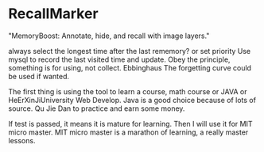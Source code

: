# RecallMarker
"MemoryBoost: Annotate, hide, and recall with image layers."

always select the longest time after the last rememory? or set priority
Use mysql to record the last visited time and update.
Obey the principle, something is for using, not collect.
Ebbinghaus  The forgetting curve  could be used if wanted.

The first thing is using the tool to learn a course, math course or JAVA or HeErXinJiUniversity Web Develop.
Java is a good choice because of lots of source.
Qu Jie Dan to practice and earn some money.

If test is passed, it means it is mature for learning. Then I will use it for MIT micro master. MIT micro master is a marathon of learning, a really master lessons.